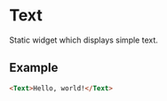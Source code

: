 # Text

Static widget which displays simple text.

## Example

```html
<Text>Hello, world!</Text>
```
